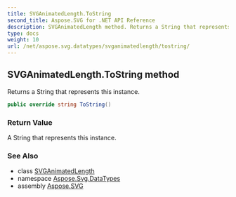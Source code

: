 ```yaml
---
title: SVGAnimatedLength.ToString
second_title: Aspose.SVG for .NET API Reference
description: SVGAnimatedLength method. Returns a String that represents this instance
type: docs
weight: 10
url: /net/aspose.svg.datatypes/svganimatedlength/tostring/
---
```

## SVGAnimatedLength.ToString method

Returns a String that represents this instance.

```csharp
public override string ToString()
```

### Return Value

A String that represents this instance.

### See Also

* class [SVGAnimatedLength](../)
* namespace [Aspose.Svg.DataTypes](../../svganimatedlength/)
* assembly [Aspose.SVG](../../../)
